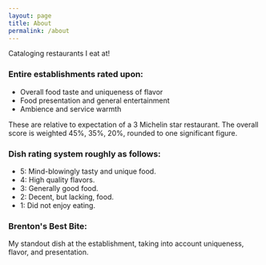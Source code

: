 ```yaml
---
layout: page
title: About
permalink: /about
---
```


Cataloging restaurants I eat at!

### Entire establishments rated upon:

- Overall food taste and uniqueness of flavor
- Food presentation and general entertainment
- Ambience and service warmth

These are relative to expectation of a 3 Michelin star restaurant. The overall score is weighted 45%, 35%, 20%, rounded to one significant figure.

### Dish rating system roughly as follows: 

- 5: Mind-blowingly tasty and unique food.
- 4: High quality flavors.   
- 3: Generally good food.  
- 2: Decent, but lacking, food. 
- 1: Did not enjoy eating.  

### Brenton's Best Bite:

My standout dish at the establishment, taking into account uniqueness, flavor, and presentation.

